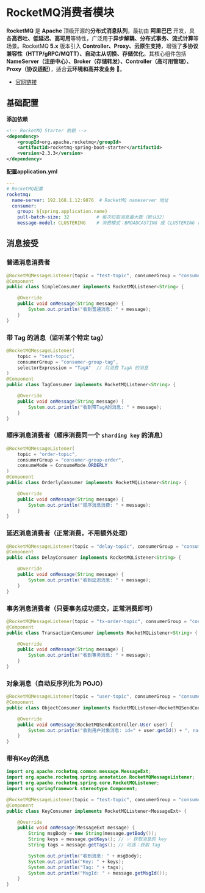 # RocketMQ消费者模块

**RocketMQ** 是 **Apache** 顶级开源的**分布式消息队列**，最初由 **阿里巴巴** 开发，具备**高吞吐、低延迟、高可用**等特性，广泛用于**异步解耦、分布式事务、流式计算**等场景。RocketMQ **5.x** 版本引入 **Controller、Proxy、云原生支持**，增强了**多协议兼容性（HTTP/gRPC/MQTT）、自动主从切换、存储优化**。其核心组件包括 **NameServer（注册中心）、Broker（存储转发）、Controller（高可用管理）、Proxy（协议适配）**，适合**云环境和高并发业务** 🚀。

- [官网链接](https://rocketmq.apache.org/zh/)



## 基础配置

**添加依赖**

```xml
<!-- RocketMQ Starter 依赖 -->
<dependency>
    <groupId>org.apache.rocketmq</groupId>
    <artifactId>rocketmq-spring-boot-starter</artifactId>
    <version>2.3.3</version>
</dependency>
```

**配置application.yml**

```yaml
---
# RocketMQ配置
rocketmq:
  name-server: 192.168.1.12:9876  # RocketMQ nameserver 地址
  consumer:
    group: ${spring.application.name}
    pull-batch-size: 32          # 每次拉取消息最大数（默认32）
    message-model: CLUSTERING    # 消费模式：BROADCASTING 或 CLUSTERING（集群）
```



## 消息接受

### 普通消息消费者

```java
@RocketMQMessageListener(topic = "test-topic", consumerGroup = "consumer-group-1")
@Component
public class SimpleConsumer implements RocketMQListener<String> {

    @Override
    public void onMessage(String message) {
        System.out.println("收到普通消息: " + message);
    }
}
```

### 带 Tag 的消息（监听某个特定 tag）

```java
@RocketMQMessageListener(
    topic = "test-topic", 
    consumerGroup = "consumer-group-tag",
    selectorExpression = "TagA"  // 只消费 TagA 的消息
)
@Component
public class TagConsumer implements RocketMQListener<String> {

    @Override
    public void onMessage(String message) {
        System.out.println("收到带TagA的消息: " + message);
    }
}
```

### 顺序消息消费者（顺序消费同一个 `sharding key` 的消息）

```java
@RocketMQMessageListener(
    topic = "order-topic", 
    consumerGroup = "consumer-group-order", 
    consumeMode = ConsumeMode.ORDERLY
)
@Component
public class OrderlyConsumer implements RocketMQListener<String> {

    @Override
    public void onMessage(String message) {
        System.out.println("顺序消息消费: " + message);
    }
}
```

### 延迟消息消费者（正常消费，不用额外处理）

```java
@RocketMQMessageListener(topic = "delay-topic", consumerGroup = "consumer-group-delay")
@Component
public class DelayConsumer implements RocketMQListener<String> {

    @Override
    public void onMessage(String message) {
        System.out.println("收到延迟消息: " + message);
    }
}
```

### 事务消息消费者（只要事务成功提交，正常消费即可）

```java
@RocketMQMessageListener(topic = "tx-order-topic", consumerGroup = "consumer-group-tx")
@Component
public class TransactionConsumer implements RocketMQListener<String> {

    @Override
    public void onMessage(String message) {
        System.out.println("收到事务消息: " + message);
    }
}
```

### 对象消息（自动反序列化为 POJO）

```java
@RocketMQMessageListener(topic = "user-topic", consumerGroup = "consumer-group-user")
@Component
public class ObjectConsumer implements RocketMQListener<RocketMQSendController.User> {

    @Override
    public void onMessage(RocketMQSendController.User user) {
        System.out.println("收到用户对象消息: id=" + user.getId() + ", name=" + user.getName());
    }
}
```

### 带有Key的消息

```java
import org.apache.rocketmq.common.message.MessageExt;
import org.apache.rocketmq.spring.annotation.RocketMQMessageListener;
import org.apache.rocketmq.spring.core.RocketMQListener;
import org.springframework.stereotype.Component;

@RocketMQMessageListener(topic = "test-topic", consumerGroup = "consumer-key-group")
@Component
public class KeyConsumer implements RocketMQListener<MessageExt> {

    @Override
    public void onMessage(MessageExt message) {
        String msgBody = new String(message.getBody());
        String keys = message.getKeys(); // ✅ 获取消息的 key
        String tags = message.getTags(); // 可选：获取 Tag

        System.out.println("收到消息: " + msgBody);
        System.out.println("Key: " + keys);
        System.out.println("Tag: " + tags);
        System.out.println("MsgId: " + message.getMsgId());
    }
}
```

